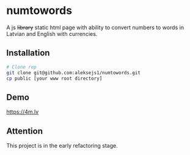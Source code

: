# numtowords

A js ~~library~~ static html page with ability to convert numbers to words in Latvian and English with currencies.

## Installation
``` bash
# Clone rep
git clone git@github.com:aleksejs1/numtowords.git
cp public [your www root directory]
```
## Demo
https://4m.lv

## Attention
This project is in the early refactoring stage.
